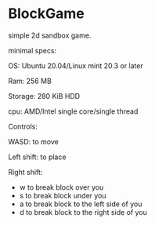 # BlockGame
simple 2d sandbox game.

minimal specs:

OS: Ubuntu 20.04/Linux mint 20.3 or later

Ram: 256 MB

Storage: 280 KiB HDD

cpu: AMD/Intel single core/single thread

Controls:

WASD: to move

Left shift: to place

Right shift:
  - w to break block over you
  - s to break block under you
  - a to break block to the left side of you
  - d to break block to the right side of you
